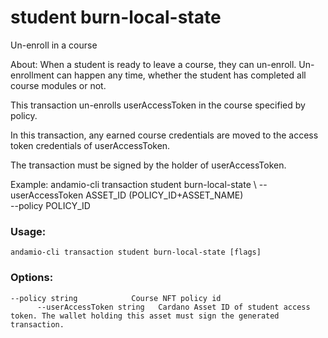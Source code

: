 # student burn-local-state
Un-enroll in a course


About:
When a student is ready to leave a course, they can un-enroll. Un-enrollment can happen any time, whether the student has completed all course modules or not.

This transaction un-enrolls userAccessToken in the course specified by policy.

In this transaction, any earned course credentials are moved to the access token credentials of userAccessToken.

The transaction must be signed by the holder of userAccessToken.

Example:
  andamio-cli transaction student burn-local-state \ 
    --userAccessToken ASSET_ID (POLICY_ID+ASSET_NAME) \
    --policy POLICY_ID




### Usage:
```
andamio-cli transaction student burn-local-state [flags]

```

### Options:
```
--policy string            Course NFT policy id
      --userAccessToken string   Cardano Asset ID of student access token. The wallet holding this asset must sign the generated transaction.
```


